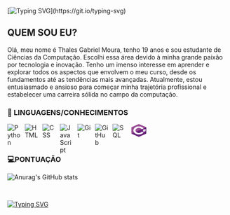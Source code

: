 [![Typing SVG](https://readme-typing-svg.demolab.com?font=Fira+Code&size=30&pause=1000&color=D3F71F&center=true&width=435&lines=HELLO+WORLD+!!!)](https://git.io/typing-svg)


## QUEM SOU EU?

Olá, meu nome é Thales Gabriel Moura, tenho 19 anos e sou estudante de Ciências da Computação. Escolhi essa área devido à minha grande paixão por tecnologia e inovação. Tenho um imenso interesse em aprender e explorar todos os aspectos que envolvem o meu curso, desde os fundamentos até as tendências mais avançadas. Atualmente, estou entusiasmado e ansioso para começar minha trajetória profissional e estabelecer uma carreira sólida no campo da computação.

### 🐲 LINGUAGENS/CONHECIMENTOS

<img 
    align="left" 
    alt="Python"
    title="Python" 
    width="30px" 
    style="padding-right: 10px;" 
    src="https://cdn.jsdelivr.net/gh/devicons/devicon@latest/icons/python/python-original.svg" 
/>
<img 
    align="left" 
    alt="HTML"
    title="HTML" 
    width="30px" 
    style="padding-right: 10px;" 
    src="https://cdn.jsdelivr.net/gh/devicons/devicon@latest/icons/html5/html5-original.svg" 
/>
<img 
    align="left" 
    alt="CSS" 
    title="CSS"
    width="30px" 
    style="padding-right: 10px;" 
    src="https://cdn.jsdelivr.net/gh/devicons/devicon@latest/icons/css3/css3-original.svg" 
/>
<img 
    align="left" 
    alt="JavaScript" 
    title="JavaScript"
    width="30px" 
    style="padding-right: 10px;" 
    src="https://cdn.jsdelivr.net/gh/devicons/devicon@latest/icons/javascript/javascript-original.svg" 
/>
<img 
    align="left" 
    alt="Git" 
    title="Git"
    width="30px" 
    style="padding-right: 10px;" 
    src="https://cdn.jsdelivr.net/gh/devicons/devicon@latest/icons/git/git-original.svg" 
/>
<img 
    align="left" 
    alt="GitHub" 
    title="GitHub"
    width="30px" 
    style="padding-right: 10px;" 
    src="https://cdn.jsdelivr.net/gh/devicons/devicon@latest/icons/github/github-original.svg" 
/>


<img 
    align="left" 
    alt="SQL"
    title="SQL" 
    width="30px" 
    style="padding-right: 10px;" 
    src="https://cdn.jsdelivr.net/gh/devicons/devicon@latest/icons/mysql/mysql-original-wordmark.svg" 
/>

 <img align="center" alt="Rafa-Csharp" height="30" width="40" src="https://raw.githubusercontent.com/devicons/devicon/master/icons/csharp/csharp-original.svg">
<br/>
<br/>


### 💻PONTUAÇÃO

![Anurag's GitHub stats](https://github-readme-stats.vercel.app/api?username=treles&show_icons=true&theme=radical)

<br/>

[![Typing SVG](https://readme-typing-svg.demolab.com?font=Fira+Code&size=30&pause=1000&color=1D4D14&center=true&width=435&lines=!!!!!!!ERROR!!!!!!!;%E2%98%A0%EF%B8%8F%E2%98%A0%EF%B8%8F%E2%98%A0%EF%B8%8F%E2%98%A0%EF%B8%8F%E2%98%A0%EF%B8%8F%E2%98%A0%EF%B8%8F%E2%98%A0%EF%B8%8F%E2%98%A0%EF%B8%8F%E2%98%A0%EF%B8%8F%E2%98%A0%EF%B8%8F%E2%98%A0%EF%B8%8F%E2%98%A0%EF%B8%8F%E2%98%A0%EF%B8%8F)](https://git.io/typing-svg)

